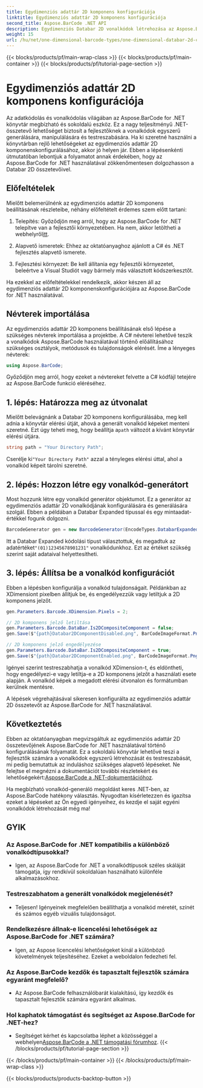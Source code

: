 ```yaml
---
title: Egydimenziós adattár 2D komponens konfigurációja
linktitle: Egydimenziós adattár 2D komponens konfigurációja
second_title: Aspose.BarCode .NET API
description: Egydimenziós Databar 2D vonalkódok létrehozása az Aspose.BarCode segítségével .NET-hez. Kövesse lépésenkénti útmutatónkat a konfigurációhoz és a testreszabáshoz. Kezdje el egyedi vonalkódok készítését még ma!
weight: 15
url: /hu/net/one-dimensional-barcode-types/one-dimensional-databar-2d-component-configuration/
---
```


{{< blocks/products/pf/main-wrap-class >}}
{{< blocks/products/pf/main-container >}}
{{< blocks/products/pf/tutorial-page-section >}}

# Egydimenziós adattár 2D komponens konfigurációja


Az adatkódolás és vonalkódolás világában az Aspose.BarCode for .NET könyvtár megbízható és sokoldalú eszköz. Ez a nagy teljesítményű .NET-összetevő lehetőséget biztosít a fejlesztőknek a vonalkódok egyszerű generálására, manipulálására és testreszabására. Ha ki szeretné használni a könyvtárban rejlő lehetőségeket az egydimenziós adattár 2D komponenskonfigurálásához, akkor jó helyen jár. Ebben a lépésenkénti útmutatóban lebontjuk a folyamatot annak érdekében, hogy az Aspose.BarCode for .NET használatával zökkenőmentesen dolgozhasson a Databar 2D összetevőivel.

## Előfeltételek

Mielőtt belemerülnénk az egydimenziós adattár 2D komponens beállításának részleteibe, néhány előfeltételt érdemes szem előtt tartani:

1. Telepítés: Győződjön meg arról, hogy az Aspose.BarCode for .NET telepítve van a fejlesztői környezetében. Ha nem, akkor letöltheti a webhelyről[itt](https://releases.aspose.com/barcode/net/).

2. Alapvető ismeretek: Ehhez az oktatóanyaghoz ajánlott a C# és .NET fejlesztés alapvető ismerete.

3. Fejlesztési környezet: Be kell állítania egy fejlesztői környezetet, beleértve a Visual Studiót vagy bármely más választott kódszerkesztőt.

Ha ezekkel az előfeltételekkel rendelkezik, akkor készen áll az egydimenziós adattár 2D komponenskonfigurációjára az Aspose.BarCode for .NET használatával.

## Névterek importálása

Az egydimenziós adattár 2D komponens beállításának első lépése a szükséges névterek importálása a projektbe. A C# névterei lehetővé teszik a vonalkódok Aspose.BarCode használatával történő előállításához szükséges osztályok, metódusok és tulajdonságok elérését. Íme a lényeges névterek:

```csharp
using Aspose.BarCode;
```

Győződjön meg arról, hogy ezeket a névtereket felvette a C# kódfájl tetejére az Aspose.BarCode funkció eléréséhez.

## 1. lépés: Határozza meg az útvonalat

Mielőtt belevágnánk a Databar 2D komponens konfigurálásába, meg kell adnia a könyvtár elérési útját, ahová a generált vonalkód képeket menteni szeretné. Ezt úgy teheti meg, hogy beállítja a`path` változót a kívánt könyvtár elérési útjára.

```csharp
string path = "Your Directory Path";
```

 Cserélje ki`"Your Directory Path"` azzal a tényleges elérési úttal, ahol a vonalkód képeit tárolni szeretné.

## 2. lépés: Hozzon létre egy vonalkód-generátort

Most hozzunk létre egy vonalkód generátor objektumot. Ez a generátor az egydimenziós adattár 2D vonalkódjának konfigurálására és generálására szolgál. Ebben a példában a Databar Expanded típussal és egy mintaadat-értékkel fogunk dolgozni.

```csharp
BarcodeGenerator gen = new BarcodeGenerator(EncodeTypes.DatabarExpanded, "(01)12345678901231");
```

 Itt a Databar Expanded kódolási típust választottuk, és megadtuk az adatértéket`"(01)12345678901231"` vonalkódunkhoz. Ezt az értéket szükség szerint saját adataival helyettesítheti.

## 3. lépés: Állítsa be a vonalkód konfigurációt

Ebben a lépésben konfigurálja a vonalkód tulajdonságait. Példánkban az XDimensiont pixelben állítjuk be, és engedélyezzük vagy letiltjuk a 2D komponens jelzőt.

```csharp
gen.Parameters.Barcode.XDimension.Pixels = 2;

// 2D komponens jelző letiltása
gen.Parameters.Barcode.DataBar.Is2DCompositeComponent = false;
gen.Save($"{path}Databar2DComponentDisabled.png", BarCodeImageFormat.Png);

// 2D komponens jelző engedélyezése
gen.Parameters.Barcode.DataBar.Is2DCompositeComponent = true;
gen.Save($"{path}Databar2DComponentEnabled.png", BarCodeImageFormat.Png);
```

Igényei szerint testreszabhatja a vonalkód XDimension-t, és eldöntheti, hogy engedélyezi-e vagy letiltja-e a 2D komponens jelzőt a használati esete alapján. A vonalkód képek a megadott elérési útvonalon és formátumban kerülnek mentésre.

A lépések végrehajtásával sikeresen konfigurálta az egydimenziós adattár 2D összetevőt az Aspose.BarCode for .NET használatával.

## Következtetés

 Ebben az oktatóanyagban megvizsgáltuk az egydimenziós adattár 2D összetevőjének Aspose.BarCode for .NET használatával történő konfigurálásának folyamatát. Ez a sokoldalú könyvtár lehetővé teszi a fejlesztők számára a vonalkódok egyszerű létrehozását és testreszabását, mi pedig bemutattuk az induláshoz szükséges alapvető lépéseket. Ne felejtse el megnézni a dokumentációt további részletekért és lehetőségekért:[Aspose.BarCode a .NET-dokumentációhoz](https://reference.aspose.com/barcode/net/).

Ha megbízható vonalkód-generáló megoldást keres .NET-ben, az Aspose.BarCode hatékony választás. Nyugodtan kísérletezzen és igazítsa ezeket a lépéseket az Ön egyedi igényeihez, és kezdje el saját egyéni vonalkódok létrehozását még ma!

## GYIK

### Az Aspose.BarCode for .NET kompatibilis a különböző vonalkódtípusokkal?
- Igen, az Aspose.BarCode for .NET a vonalkódtípusok széles skáláját támogatja, így rendkívül sokoldalúan használható különféle alkalmazásokhoz.

### Testreszabhatom a generált vonalkódok megjelenését?
- Teljesen! Igényeinek megfelelően beállíthatja a vonalkód méretét, színét és számos egyéb vizuális tulajdonságot.

### Rendelkezésre állnak-e licencelési lehetőségek az Aspose.BarCode for .NET számára?
- Igen, az Aspose licencelési lehetőségeket kínál a különböző követelmények teljesítéséhez. Ezeket a weboldalon fedezheti fel.

### Az Aspose.BarCode kezdők és tapasztalt fejlesztők számára egyaránt megfelelő?
- Az Aspose.BarCode felhasználóbarát kialakítású, így kezdők és tapasztalt fejlesztők számára egyaránt alkalmas.

### Hol kaphatok támogatást és segítséget az Aspose.BarCode for .NET-hez?
-  Segítséget kérhet és kapcsolatba léphet a közösséggel a webhelyen[Aspose.BarCode a .NET támogatási fórumhoz](https://forum.aspose.com/c/barcode/13).
{{< /blocks/products/pf/tutorial-page-section >}}

{{< /blocks/products/pf/main-container >}}
{{< /blocks/products/pf/main-wrap-class >}}

{{< blocks/products/products-backtop-button >}}
